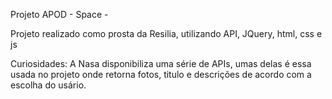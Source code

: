 Projeto APOD - Space -

Projeto realizado como prosta da Resilia, utilizando API, JQuery, html, css e js

Curiosidades:
A Nasa disponibiliza uma série de APIs, umas delas é essa usada no projeto onde retorna fotos, titulo e descrições de acordo com a escolha do usário.
